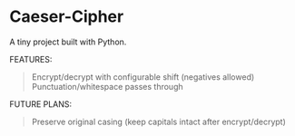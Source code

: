 # Caeser-Cipher

A tiny project built with Python.

FEATURES:

> Encrypt/decrypt with configurable shift (negatives allowed)
> Punctuation/whitespace passes through 

FUTURE PLANS:

> Preserve original casing (keep capitals intact after encrypt/decrypt)

